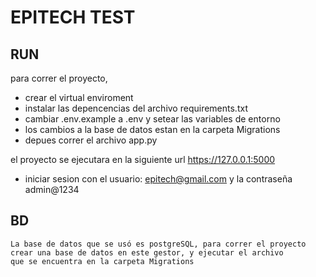 # EPITECH TEST

## RUN
para correr el proyecto, 
- crear el virtual enviroment
- instalar las depencencias del archivo requirements.txt
- cambiar .env.example a .env y setear las variables de entorno
- los cambios a la base de datos estan en la carpeta Migrations
- depues correr el archivo app.py

el proyecto se ejecutara en la siguiente url https://127.0.0.1:5000

- iniciar sesion con el usuario: epitech@gmail.com y la contraseña admin@1234

## BD
    La base de datos que se usó es postgreSQL, para correr el proyecto 
    crear una base de datos en este gestor, y ejecutar el archivo 
    que se encuentra en la carpeta Migrations
    